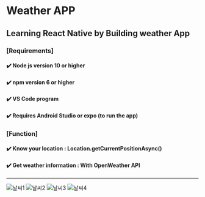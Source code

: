 # Weather APP
## Learning React Native by Building weather App



### [Requirements]
#### ✔️ Node js version 10 or higher

#### ✔️ npm version 6 or higher

#### ✔️ VS Code program

#### ✔️ Requires Android Studio or expo (to run the app)       



### [Function]
#### ✔️ Know your location : Location.getCurrentPositionAsync()

#### ✔️ Get weather information : With OpenWeather API

---------------------------

![날씨1](https://user-images.githubusercontent.com/62427558/138878547-aa41c56d-d45b-4daf-a72a-081ee9270225.png)
![날씨2](https://user-images.githubusercontent.com/62427558/138878574-9ce9af92-00f4-41ce-97a1-8352ade3b0d4.png)
![날씨3](https://user-images.githubusercontent.com/62427558/138878618-923cdbf3-43df-4d9e-8f8a-73396ca9f4bb.png)
![날씨4](https://user-images.githubusercontent.com/62427558/138878624-1168c5b4-6419-4ac0-b83e-22ccfb14372f.png)
